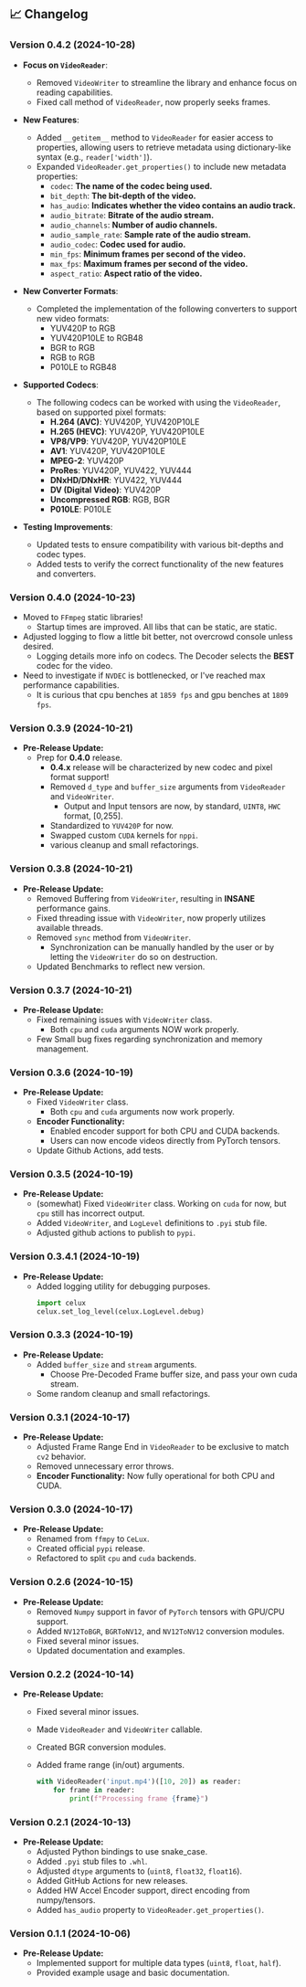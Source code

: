 ## 📈 Changelog

### Version 0.4.2 (2024-10-28)
- **Focus on `VideoReader`**:
  - Removed `VideoWriter` to streamline the library and enhance focus on reading capabilities.
  - Fixed call method of `VideoReader`, now properly seeks frames.
  
- **New Features**:
  - Added `__getitem__` method to `VideoReader` for easier access to properties, allowing users to retrieve metadata using dictionary-like syntax (e.g., `reader['width']`).
  - Expanded `VideoReader.get_properties()` to include new metadata properties:
    - `codec`: **The name of the codec being used.**
    - `bit_depth`: **The bit-depth of the video.**
    - `has_audio`: **Indicates whether the video contains an audio track.**
    - `audio_bitrate`: **Bitrate of the audio stream.**
    - `audio_channels`: **Number of audio channels.**
    - `audio_sample_rate`: **Sample rate of the audio stream.**
    - `audio_codec`: **Codec used for audio.**
    - `min_fps`: **Minimum frames per second of the video.**
    - `max_fps`: **Maximum frames per second of the video.**
    - `aspect_ratio`: **Aspect ratio of the video.**
    
- **New Converter Formats**:
  - Completed the implementation of the following converters to support new video formats:
    - YUV420P to RGB
    - YUV420P10LE to RGB48
    - BGR to RGB
    - RGB to RGB
    - P010LE to RGB48

- **Supported Codecs**:
  - The following codecs can be worked with using the `VideoReader`, based on supported pixel formats:
    - **H.264 (AVC)**: YUV420P, YUV420P10LE
    - **H.265 (HEVC)**: YUV420P, YUV420P10LE
    - **VP8/VP9**: YUV420P, YUV420P10LE
    - **AV1**: YUV420P, YUV420P10LE
    - **MPEG-2**: YUV420P
    - **ProRes**: YUV420P, YUV422, YUV444
    - **DNxHD/DNxHR**: YUV422, YUV444
    - **DV (Digital Video)**: YUV420P
    - **Uncompressed RGB**: RGB, BGR
    - **P010LE**: P010LE

- **Testing Improvements**:
  - Updated tests to ensure compatibility with various bit-depths and codec types.
  - Added tests to verify the correct functionality of the new features and converters.


### Version 0.4.0 (2024-10-23)
  - Moved to `FFmpeg` static libraries!
    - Startup times are improved. All libs that can be static, are static. 
  - Adjusted logging to flow a little bit better, not overcrowd console unless desired. 
    - Logging details more info on codecs. The Decoder selects the **BEST** codec for the video.
  - Need to investigate if `NVDEC` is bottlenecked, or I've reached max performance capabilities. 
    - It is curious that cpu benches at `1859 fps` and gpu benches at `1809 fps`.

### Version 0.3.9 (2024-10-21)
 
- **Pre-Release Update:**
  - Prep for **0.4.0** release.
    - **0.4.x** release will be characterized by new codec and pixel format support!
    - Removed `d_type` and `buffer_size` arguments from `VideoReader` and `VideoWriter`.
      - Output and Input tensors are now, by standard, `UINT8`, `HWC` format, [0,255].
    - Standardized to `YUV420P` for now.
    - Swapped custom `CUDA` kernels for `nppi`. 
    - various cleanup and small refactorings.

### Version 0.3.8 (2024-10-21)
 
- **Pre-Release Update:**
  - Removed Buffering from `VideoWriter`, resulting in **INSANE** performance gains.
  - Fixed threading issue with `VideoWriter`, now properly utilizes available threads.
  - Removed `sync` method from `VideoWriter`. 
    - Synchronization can be manually handled by the user or by letting the `VideoWriter` do so on destruction. 
  - Updated Benchmarks to reflect new version.

### Version 0.3.7 (2024-10-21)

- **Pre-Release Update:**
  - Fixed remaining issues with `VideoWriter` class.
    - Both `cpu` and `cuda` arguments NOW work properly.
  - Few Small bug fixes regarding synchronization and memory management. 

### Version 0.3.6 (2024-10-19)

- **Pre-Release Update:**
  - Fixed `VideoWriter` class.
    - Both `cpu` and `cuda` arguments now work properly.
  - **Encoder Functionality:**
    - Enabled encoder support for both CPU and CUDA backends.
    - Users can now encode videos directly from PyTorch tensors.
  - Update Github Actions, add tests.

### Version 0.3.5 (2024-10-19)

- **Pre-Release Update:**
  - (somewhat) Fixed `VideoWriter` class. Working on `cuda` for now, but `cpu` still has incorrect output.
  - Added `VideoWriter`, and `LogLevel` definitions to `.pyi` stub file.
  - Adjusted github actions to publish to `pypi`.

### Version 0.3.4.1 (2024-10-19)

- **Pre-Release Update:**
  - Added logging utility for debugging purposes.
    ```py
    import celux
    celux.set_log_level(celux.LogLevel.debug)
    ```

### Version 0.3.3 (2024-10-19)

- **Pre-Release Update:**
  - Added `buffer_size` and `stream` arguments.
    - Choose Pre-Decoded Frame buffer size, and pass your own cuda stream.
  - Some random cleanup and small refactorings.

### Version 0.3.1 (2024-10-17)

- **Pre-Release Update:**
  - Adjusted Frame Range End in `VideoReader` to be exclusive to match `cv2` behavior.
  - Removed unnecessary error throws.
  - **Encoder Functionality:** Now fully operational for both CPU and CUDA.

### Version 0.3.0 (2024-10-17)

- **Pre-Release Update:**
  - Renamed from `ffmpy` to `CeLux`.
  - Created official `pypi` release.
  - Refactored to split `cpu` and `cuda` backends.

  
### Version 0.2.6 (2024-10-15)

- **Pre-Release Update:**
  - Removed `Numpy` support in favor of `PyTorch` tensors with GPU/CPU support.
  - Added `NV12ToBGR`, `BGRToNV12`, and `NV12ToNV12` conversion modules.
  - Fixed several minor issues.
  - Updated documentation and examples.

### Version 0.2.2 (2024-10-14)

- **Pre-Release Update:**
  - Fixed several minor issues.
  - Made `VideoReader` and `VideoWriter` callable.
  - Created BGR conversion modules.
  - Added frame range (in/out) arguments.

    ```python
    with VideoReader('input.mp4')([10, 20]) as reader:
        for frame in reader:
            print(f"Processing frame {frame}")
    ```

### Version 0.2.1 (2024-10-13)

- **Pre-Release Update:**
  - Adjusted Python bindings to use snake_case.
  - Added `.pyi` stub files to `.whl`.
  - Adjusted `dtype` arguments to (`uint8`, `float32`, `float16`).
  - Added GitHub Actions for new releases.
  - Added HW Accel Encoder support, direct encoding from numpy/tensors.
  - Added `has_audio` property to `VideoReader.get_properties()`.

### Version 0.1.1 (2024-10-06)

- **Pre-Release Update:**
  - Implemented support for multiple data types (`uint8`, `float`, `half`).
  - Provided example usage and basic documentation.
